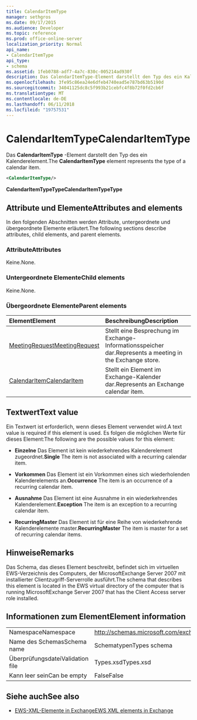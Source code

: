 ```yaml
---
title: CalendarItemType
manager: sethgros
ms.date: 09/17/2015
ms.audience: Developer
ms.topic: reference
ms.prod: office-online-server
localization_priority: Normal
api_name:
- CalendarItemType
api_type:
- schema
ms.assetid: 1feb0788-adf7-4a7c-830c-005214ad930f
description: Das CalendarItemType-Element darstellt den Typ des ein Kalenderelement.
ms.openlocfilehash: 3fe95c86ea24e6dfeb4740ead5e787bd63b5190d
ms.sourcegitcommit: 34041125dc8c5f993b21cebfc4f8b72f0fd2cb6f
ms.translationtype: MT
ms.contentlocale: de-DE
ms.lasthandoff: 06/11/2018
ms.locfileid: "19757531"
---
```

# <a name="calendaritemtype"></a><span data-ttu-id="3dee0-103">CalendarItemType</span><span class="sxs-lookup"><span data-stu-id="3dee0-103">CalendarItemType</span></span>

<span data-ttu-id="3dee0-104">Das **CalendarItemType** -Element darstellt den Typ des ein Kalenderelement.</span><span class="sxs-lookup"><span data-stu-id="3dee0-104">The **CalendarItemType** element represents the type of a calendar item.</span></span> 
  
```xml
<CalendarItemType/>
```

 <span data-ttu-id="3dee0-105">**CalendarItemTypeType**</span><span class="sxs-lookup"><span data-stu-id="3dee0-105">**CalendarItemTypeType**</span></span>
## <a name="attributes-and-elements"></a><span data-ttu-id="3dee0-106">Attribute und Elemente</span><span class="sxs-lookup"><span data-stu-id="3dee0-106">Attributes and elements</span></span>

<span data-ttu-id="3dee0-107">In den folgenden Abschnitten werden Attribute, untergeordnete und übergeordnete Elemente erläutert.</span><span class="sxs-lookup"><span data-stu-id="3dee0-107">The following sections describe attributes, child elements, and parent elements.</span></span>
  
### <a name="attributes"></a><span data-ttu-id="3dee0-108">Attribute</span><span class="sxs-lookup"><span data-stu-id="3dee0-108">Attributes</span></span>

<span data-ttu-id="3dee0-109">Keine.</span><span class="sxs-lookup"><span data-stu-id="3dee0-109">None.</span></span>
  
### <a name="child-elements"></a><span data-ttu-id="3dee0-110">Untergeordnete Elemente</span><span class="sxs-lookup"><span data-stu-id="3dee0-110">Child elements</span></span>

<span data-ttu-id="3dee0-111">Keine.</span><span class="sxs-lookup"><span data-stu-id="3dee0-111">None.</span></span>
  
### <a name="parent-elements"></a><span data-ttu-id="3dee0-112">Übergeordnete Elemente</span><span class="sxs-lookup"><span data-stu-id="3dee0-112">Parent elements</span></span>

|<span data-ttu-id="3dee0-113">**Element**</span><span class="sxs-lookup"><span data-stu-id="3dee0-113">**Element**</span></span>|<span data-ttu-id="3dee0-114">**Beschreibung**</span><span class="sxs-lookup"><span data-stu-id="3dee0-114">**Description**</span></span>|
|:-----|:-----|
|[<span data-ttu-id="3dee0-115">MeetingRequest</span><span class="sxs-lookup"><span data-stu-id="3dee0-115">MeetingRequest</span></span>](meetingrequest.md) <br/> |<span data-ttu-id="3dee0-116">Stellt eine Besprechung im Exchange-Informationsspeicher dar.</span><span class="sxs-lookup"><span data-stu-id="3dee0-116">Represents a meeting in the Exchange store.</span></span>  <br/> |
|[<span data-ttu-id="3dee0-117">CalendarItem</span><span class="sxs-lookup"><span data-stu-id="3dee0-117">CalendarItem</span></span>](calendaritem.md) <br/> |<span data-ttu-id="3dee0-118">Stellt ein Element im Exchange-Kalender dar.</span><span class="sxs-lookup"><span data-stu-id="3dee0-118">Represents an Exchange calendar item.</span></span>  <br/> |
   
## <a name="text-value"></a><span data-ttu-id="3dee0-119">Textwert</span><span class="sxs-lookup"><span data-stu-id="3dee0-119">Text value</span></span>

<span data-ttu-id="3dee0-120">Ein Textwert ist erforderlich, wenn dieses Element verwendet wird.</span><span class="sxs-lookup"><span data-stu-id="3dee0-120">A text value is required if this element is used.</span></span> <span data-ttu-id="3dee0-121">Es folgen die möglichen Werte für dieses Element:</span><span class="sxs-lookup"><span data-stu-id="3dee0-121">The following are the possible values for this element:</span></span>
  
- <span data-ttu-id="3dee0-122">**Einzelne** Das Element ist kein wiederkehrendes Kalenderelement zugeordnet.</span><span class="sxs-lookup"><span data-stu-id="3dee0-122">**Single** The item is not associated with a recurring calendar item.</span></span> 
    
- <span data-ttu-id="3dee0-123">**Vorkommen** Das Element ist ein Vorkommen eines sich wiederholenden Kalenderelements an.</span><span class="sxs-lookup"><span data-stu-id="3dee0-123">**Occurrence** The item is an occurrence of a recurring calendar item.</span></span> 
    
- <span data-ttu-id="3dee0-124">**Ausnahme** Das Element ist eine Ausnahme in ein wiederkehrendes Kalenderelement.</span><span class="sxs-lookup"><span data-stu-id="3dee0-124">**Exception** The item is an exception to a recurring calendar item.</span></span> 
    
- <span data-ttu-id="3dee0-125">**RecurringMaster** Das Element ist für eine Reihe von wiederkehrende Kalenderelemente master.</span><span class="sxs-lookup"><span data-stu-id="3dee0-125">**RecurringMaster** The item is master for a set of recurring calendar items.</span></span> 
    
## <a name="remarks"></a><span data-ttu-id="3dee0-126">Hinweise</span><span class="sxs-lookup"><span data-stu-id="3dee0-126">Remarks</span></span>

<span data-ttu-id="3dee0-127">Das Schema, das dieses Element beschreibt, befindet sich im virtuellen EWS-Verzeichnis des Computers, der MicrosoftExchange Server 2007 mit installierter Clientzugriff-Serverrolle ausführt.</span><span class="sxs-lookup"><span data-stu-id="3dee0-127">The schema that describes this element is located in the EWS virtual directory of the computer that is running MicrosoftExchange Server 2007 that has the Client Access server role installed.</span></span>
  
## <a name="element-information"></a><span data-ttu-id="3dee0-128">Informationen zum Element</span><span class="sxs-lookup"><span data-stu-id="3dee0-128">Element information</span></span>

|||
|:-----|:-----|
|<span data-ttu-id="3dee0-129">Namespace</span><span class="sxs-lookup"><span data-stu-id="3dee0-129">Namespace</span></span>  <br/> |http://schemas.microsoft.com/exchange/services/2006/types  <br/> |
|<span data-ttu-id="3dee0-130">Name des Schemas</span><span class="sxs-lookup"><span data-stu-id="3dee0-130">Schema name</span></span>  <br/> |<span data-ttu-id="3dee0-131">Schematypen</span><span class="sxs-lookup"><span data-stu-id="3dee0-131">Types schema</span></span>  <br/> |
|<span data-ttu-id="3dee0-132">Überprüfungsdatei</span><span class="sxs-lookup"><span data-stu-id="3dee0-132">Validation file</span></span>  <br/> |<span data-ttu-id="3dee0-133">Types.xsd</span><span class="sxs-lookup"><span data-stu-id="3dee0-133">Types.xsd</span></span>  <br/> |
|<span data-ttu-id="3dee0-134">Kann leer sein</span><span class="sxs-lookup"><span data-stu-id="3dee0-134">Can be empty</span></span>  <br/> |<span data-ttu-id="3dee0-135">False</span><span class="sxs-lookup"><span data-stu-id="3dee0-135">False</span></span>  <br/> |
   
## <a name="see-also"></a><span data-ttu-id="3dee0-136">Siehe auch</span><span class="sxs-lookup"><span data-stu-id="3dee0-136">See also</span></span>



- [<span data-ttu-id="3dee0-137">EWS-XML-Elemente in Exchange</span><span class="sxs-lookup"><span data-stu-id="3dee0-137">EWS XML elements in Exchange</span></span>](ews-xml-elements-in-exchange.md)

